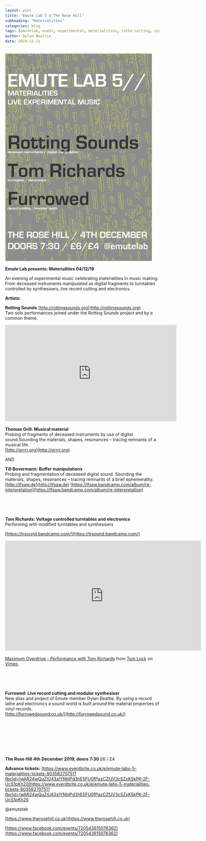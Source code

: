 ```yaml
---
layout: post
title: "Emute Lab 5 @ The Rose Hill"
subheading: "Materialities"
categories: blog
tags: [emutelab, event, experimental, materialities, lathe cutting, vinyl]
author: Dylan Beattie
date: 2019-11-11
---
```



![EmuteLab5](/img/emutelab5.jpg)



<b>Emute Lab presents: Materialities 04/12/19</b>



An evening of experimental music celebrating materialities in music making. From deceased instruments manipulated as digital fragments to turntables controlled by synthesisers, live record cutting and electronics.



<b>Artists:</b>


<b>Rotting Sounds</b> [http://rottingsounds.org](http://rottingsounds.org)
<br>Two solo performances joined under the Rotting Sounds project and by a common theme.

<iframe width="560" height="315" src="https://www.youtube.com/embed/AnnTJvAejzo" frameborder="0" allow="accelerometer; autoplay; encrypted-media; gyroscope; picture-in-picture" allowfullscreen></iframe>

<b>Thomas Grill: Musical material</b>
<br>Probing of fragments of deceased instruments by use of digital sound.Sounding the materials, shapes, resonances – tracing remnants of a musical life.
<br>
[http://grrrr.org](http://grrrr.org)

AND

<b>Till Bovermann: Buffer manipulations</b><br>
Probing and fragmentation of deceased digital sound.
Sounding the materials, shapes, resonances – tracing remnants of a brief ephemerality.<br>
[http://lfsaw.de](http://lfsaw.de)
[https://lfsaw.bandcamp.com/album/re-interpretation](https://lfsaw.bandcamp.com/album/re-interpretation)


<p></p>
<br>
<br>
<br>

<b>Tom Richards: Voltage controlled turntables and electronics</b><br>
Performing with modified turntables and synthesisers 



[https://trsound.bandcamp.com/](https://trsound.bandcamp.com/)

<iframe src="https://player.vimeo.com/video/258282473?title=0&byline=0&portrait=0" width="640" height="360" frameborder="0" allow="autoplay; fullscreen" allowfullscreen></iframe>
<p>
<a href="https://vimeo.com/258282473">Maximum Overdrive - Performance with Tom Richards</a> from <a href="https://vimeo.com/user40747262">Tom Lock</a> on <a href="https://vimeo.com">Vimeo</a>.</p>


<p></p>
<br>
<br>
<br>

<b>Furrowed: Live record cutting and modular synthesiser</b><br>
New alias and project of Emute member Dylan Beattie. By using a record lathe and electronics a sound world is built around the material properties of vinyl records.  <br>
[http://furrowedsound.co.uk/](http://furrowedsound.co.uk/)

<br>
<br>
<br>
<p></p>
<br>
<br>
<br>
<b>The Rose Hill 4th December 2019, doors 7:30</b>
£6 / £4

<b>Advance tickets:</b> [https://www.eventbrite.co.uk/e/emute-labs-5-materialities-tickets-80358270751?fbclid=IwAR24wQuZiU43zIYNhlPd3hE5FU0fPazCZfJV3cSZxK5kPK-2F-UcS1pKh2I](https://www.eventbrite.co.uk/e/emute-labs-5-materialities-tickets-80358270751?fbclid=IwAR24wQuZiU43zIYNhlPd3hE5FU0fPazCZfJV3cSZxK5kPK-2F-UcS1pKh2I)

@emutelab



[https://www.therosehill.co.uk](https://www.therosehill.co.uk)

[https://www.facebook.com/events/720543615076362](https://www.facebook.com/events/720543615076362)